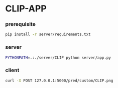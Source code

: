 # CLIP-APP

### prerequisite

```sh
pip install -r server/requirements.txt
```

### server

```sh
PYTHONPATH=.:./server/CLIP python server/app.py
```

### client

```sh
curl -X POST 127.0.0.1:5000/pred/custom/CLIP.png
```

